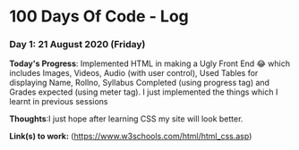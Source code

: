 # 100 Days Of Code - Log

### Day 1:  21 August 2020 (Friday)
[comment]:##### (Front End Web Development)

**Today's Progress**: Implemented HTML in making a Ugly Front End 😂 which includes Images, Videos, Audio (with user control), Used Tables for displaying Name, Rollno, Syllabus Completed (using progress tag) and Grades expected (using meter tag). I just implemented the things which I learnt in previous sessions

**Thoughts**:I just hope after learning CSS my site will look better.

**Link(s) to work:** 
 (https://www.w3schools.com/html/html_css.asp)
